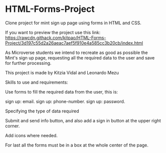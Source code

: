 # HTML-Forms-Project
Clone project for mint sign up page using forms in HTML and CSS.

If you want to preview the project use this link:
https://rawcdn.githack.com/kitpao/HTML-Forms-Project/3d197c55d2a26aeac7aef5f910e4a585cc3b20cb/index.html

As Microverse students we intend to recreate as good as possible the Mint's sign up page, requesting all the required data to the user and save for further processing.

This project is made by Kitzia Vidal and Leonardo Mezu

Skills to use and requirements:

Use forms to fill the required data from the user, this is:

sign up: email.
sign up: phone-number.
sign up: password.

Specifying the type of data required

Submit and send info button, and also add a sign in button at the upper right corner.

Add icons where needed.

For last all the forms must be in a box at the whole center of the page.  
